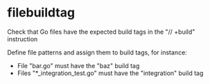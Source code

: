 # filebuildtag

Check that Go files have the expected build tags in the "// +build" instruction

Define file patterns and assign them to build tags, for instance:
* File "bar.go" must have the "baz" build tag
* Files "*_integration_test.go" must have the "integration" build tag